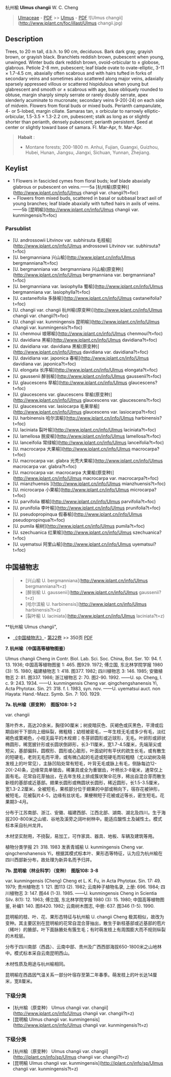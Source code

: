 杭州榆 **Ulmus changii** W. C. Cheng

> [Ulmaceae](http://www.iplant.cn/info/Ulmaceae?t=foc) - [PDF](http://www.iplant.cn/foc/pdf/Ulmaceae.pdf) >> [Ulmus](http://www.iplant.cn/info/Ulmus?t=foc) - [PDF](http://www.iplant.cn/foc/pdf/Ulmus.pdf)
![Ulmus changii](http://www.iplant.cn/foc/illast/Ulmus changii.jpg)

## Description

Trees, to 20 m tall, d.b.h. to 90 cm, deciduous. Bark dark gray, grayish brown, or grayish black. Branchlets reddish brown, pubescent when young, unwinged. Winter buds dark reddish brown, ovoid-orbicular to ± globose, glabrous. Petiole 2-8 mm, pubescent; leaf blade ovate to ovate-elliptic, 3-11 × 1.7-4.5 cm, abaxially often scabrous and with hairs tufted in forks of secondary veins and sometimes also scattered along major veins, adaxially sparsely appressed villous or scattered hispidulous when young but glabrescent and smooth or ± scabrous with age, base obliquely rounded to obtuse, margin sharply simply serrate or rarely doubly serrate, apex slenderly acuminate to mucronate; secondary veins 9-20(-24) on each side of midvein. Flowers from floral buds or mixed buds. Perianth campanulate, 4- or 5-lobed, margin ciliate. Samaras tan, ± orbicular to narrowly elliptic-orbicular, 1.5-3.5 × 1.3-2.2 cm, pubescent; stalk as long as or slightly shorter than perianth, densely pubescent; perianth persistent. Seed at center or slightly toward base of samara. Fl. Mar-Apr, fr. Mar-Apr.


> **Habait** : 
>* Montane forests; 200-1800 m. Anhui, Fujian, Guangxi, Guizhou, Hubei, Hunan, Jiangsu, Jiangxi, Sichuan, Yunnan, Zhejiang.


## Keylist

* 1 Flowers in fascicled cymes from floral buds; leaf blade abaxially glabrous or pubescent on veins.——5a  [杭州榆(原变种)](http://www.iplant.cn/info/Ulmus changii var. changii?t=foc)
* ~ Flowers from mixed buds, scattered in basal or subbasal bract axil of young branches; leaf blade abaxially with tufted hairs in axils of veins.——5b  [昆明榆](http://www.iplant.cn/info/Ulmus changii var. kunmingensis?t=foc)

### Parsublist

* [U.  androssowii Litvinov var. subhirsuta  毛枝榆](http://www.iplant.cn/info/Ulmus androssowii Litvinov var. subhirsuta?t=foc)
* [U.  bergmanniana  兴山榆](http://www.iplant.cn/info/Ulmus bergmanniana?t=foc)
* [U.  bergmanniana var. bergmanniana  兴山榆(原变种)](http://www.iplant.cn/info/Ulmus bergmanniana var. bergmanniana?t=foc)
* [U.  bergmanniana var. lasiophylla  蜀榆](http://www.iplant.cn/info/Ulmus bergmanniana var. lasiophylla?t=foc)
* [U.  castaneifolia  多脉榆](http://www.iplant.cn/info/Ulmus castaneifolia?t=foc)
* [U.  changii var. changii  杭州榆(原变种)](http://www.iplant.cn/info/Ulmus changii var. changii?t=foc)
* [U.  changii var. kunmingensis  昆明榆](http://www.iplant.cn/info/Ulmus changii var. kunmingensis?t=foc)
* [U.  chenmoui  琅琊榆](http://www.iplant.cn/info/Ulmus chenmoui?t=foc)
* [U.  davidiana  黑榆](http://www.iplant.cn/info/Ulmus davidiana?t=foc)
* [U.  davidiana var. davidiana  黑榆(原变种)](http://www.iplant.cn/info/Ulmus davidiana var. davidiana?t=foc)
* [U.  davidiana var. japonica  春榆](http://www.iplant.cn/info/Ulmus davidiana var. japonica?t=foc)
* [U.  elongata  长序榆](http://www.iplant.cn/info/Ulmus elongata?t=foc)
* [U.  gaussenii  醉翁榆](http://www.iplant.cn/info/Ulmus gaussenii?t=foc)
* [U.  glaucescens  旱榆](http://www.iplant.cn/info/Ulmus glaucescens?t=foc)
* [U.  glaucescens var. glaucescens  旱榆(原变种)](http://www.iplant.cn/info/Ulmus glaucescens var. glaucescens?t=foc)
* [U.  glaucescens var. lasiocarpa  毛果旱榆](http://www.iplant.cn/info/Ulmus glaucescens var. lasiocarpa?t=foc)
* [U.  harbinensis  哈尔滨榆](http://www.iplant.cn/info/Ulmus harbinensis?t=foc)
* [U.  laciniata  裂叶榆](http://www.iplant.cn/info/Ulmus laciniata?t=foc)
* [U.  lamellosa  脱皮榆](http://www.iplant.cn/info/Ulmus lamellosa?t=foc)
* [U.  lanceifolia  常绿榆](http://www.iplant.cn/info/Ulmus lanceifolia?t=foc)
* [U.  macrocarpa  大果榆](http://www.iplant.cn/info/Ulmus macrocarpa?t=foc)
* [U.  macrocarpa var. glabra  光秃大果榆](http://www.iplant.cn/info/Ulmus macrocarpa var. glabra?t=foc)
* [U.  macrocarpa var. macrocarpa  大果榆(原变种)](http://www.iplant.cn/info/Ulmus macrocarpa var. macrocarpa?t=foc)
* [U.  mianzhuensis  ](http://www.iplant.cn/info/Ulmus mianzhuensis?t=foc)
* [U.  microcarpa  小果榆](http://www.iplant.cn/info/Ulmus microcarpa?t=foc)
* [U.  parvifolia  榔榆](http://www.iplant.cn/info/Ulmus parvifolia?t=foc)
* [U.  prunifolia  李叶榆](http://www.iplant.cn/info/Ulmus prunifolia?t=foc)
* [U.  pseudopropinqua  假春榆](http://www.iplant.cn/info/Ulmus pseudopropinqua?t=foc)
* [U.  pumila  榆树](http://www.iplant.cn/info/Ulmus pumila?t=foc)
* [U.  szechuanica  红果榆](http://www.iplant.cn/info/Ulmus szechuanica?t=foc)
* [U.  uyematsui  阿里山榆](http://www.iplant.cn/info/Ulmus uyematsui?t=foc)


## 中国植物志

> * [兴山榆  U.  bergmanniana](http://www.iplant.cn/info/Ulmus bergmanniana?t=z)
> * [醉翁榆  U.  gaussenii](http://www.iplant.cn/info/Ulmus gaussenii?t=z)
> * [哈尔滨榆  U.  harbinensis](http://www.iplant.cn/info/Ulmus harbinensis?t=z)
> * [裂叶榆  U.  laciniata](http://www.iplant.cn/info/Ulmus laciniata?t=z)


**杭州榆 Ulmus changii",


* [《中国植物志》](http://www.iplant.cn/frps)- [第22卷](http://www.iplant.cn/frps/vol/22) >> 350页 [PDF](http://www.iplant.cn/frps/pdf/22/350.pdf)


**7. 杭州榆（中国高等植物图鉴）**

Ulmus changii Cheng in Contr. Biol. Lab. Sci. Soc. China, Bot. Ser. 10: 94. f. 13. 1936; 中国高等植物图鉴 1: 465. 图929. 1972; 傅立国, 东北林学院学报 1980 (3): 15. 1980; 福建植物志 1: 418. 图377. 1982; 四川植物志 3: 146. 1985; 安徽植物志 2: 81. 图337. 1986; 浙江植物志 2: 70. 图2-90. 1992. ——U. sp. Cheng, l. c. 9: 243. 1934. ——U. kunmingensis Cheng var. qingchengshanensis Yi, Acta Phytotax. Sin. 21: 318. f. l. 1983, syn. nov. ——U. uyematsui auct. non Hayata: Hand.-Mazz. Symb. Sin. 7: 100. 1929.

**7a. 杭州榆（原变种）　图版108: 1-2**

var. changii

落叶乔木，高达20余米，胸径90厘米；树皮暗灰色、灰褐色或灰黑色，平滑或后期自树干下部向上细纵裂，微粗糙；幼枝被密毛，一年生枝无毛或多少有毛，淡红褐色或栗褐色，小枝无扁平的木栓翅；冬芽卵圆形或近球形，无毛。叶卵形或卵状椭圆形，稀宽披针形或长圆状倒卵形，长3-11厘米，宽1.7-4.5厘米，先端渐尖或短尖，基部偏斜，圆楔形、圆形或心脏形，叶面幼时有平伏的疏生长毛，或有散生的短硬毛，老则无毛而平滑，或有微凸起的毛迹或短硬毛而较粗糙（尤以幼树及萌发枝上的叶常见），主脉凹陷处常有短毛，叶背无毛或脉上有毛，侧脉每边12-20(-24)条，边缘常具单锯齿，稀兼具或全为重锯齿，叶柄长3-8毫米，通常仅上面有毛。花常自花芽抽出，在去年生枝上排成簇状聚伞花序，稀出自混合芽而散生新枝的基部或近基部。翅果长圆形或椭圆状长圆形，稀近圆形，长1.5-3.5厘米，宽1.3-2.2厘米，全被短毛，果核部分位于翅果的中部或稍向下，宿存花被钟形，被短毛，花被裂片4-5，边缘有丝状毛，果梗稍短于花被或近等长，密生短毛。花果期3-4月。

分布于江苏南部、浙江、安徽、福建西部、江西北部、湖南、湖北及四川。生于海拔200-800米之山坡、谷地及溪旁之阔叶树林中。能适应酸性土及碱性土。模式标本采自杭州龙井。

木材坚实耐用，不挠裂，易加工，可作家具、器具、地板、车辆及建筑等用。

植物分类学报 21: 318. 1983 发表青城榆 U. kunmingensis Cheng var. qingchenshanensis Yi，根据其模式标本叶、果形态等特征，认为应为杭州榆在四川西部新分布，故处理为新异名而予归并。

**7b. 昆明榆（林业科学）（变种）　图版108: 3-8**

var. kunmingensis (Cheng) Cheng et L. K. Fu, in Acta Phytotax. Sin. 17: 49. 1979; 贵州植物志 1: 121. 图113 (2). 1982; 云南种子植物名录, 上册: 696. 1984; 四川植物志 3: 147. 图44 (1-3). 1985. ——U. kunmingensis Cheng in Scientia Silv. 8(1): 12. 1963; 傅立国, 东北林学院学报 1980 (3): 15. 1980; 中国高等植物图鉴, 补编1: 140. 图8420. 1982; 云南树木图志, 中册: 637. 图346 (1-5). 1990.

昆明榆的枝、叶、花、果形态特征与杭州榆 U. changii Cheng 极其相似，故改为变种。其主要区别在昆明榆的花常自混合芽抽出，散生于新枝基部或近基部的苞片（稀叶）的腋部，叶下面脉腋处有簇生毛；有时萌发枝上有周围膨大而不规则纵裂的木栓层。

分布于四川南部（西昌）、云南中部、贵州及广西西部海拔650-1800米之山地林中。模式标本采自云南昆明西山。

木材性质及用途与杭州榆相同。

昆明榆在西昌因气温关系一部分叶宿存至第二年春季。萌发枝上的叶长达14厘米，宽8厘米。

### 下级分类
* [杭州榆（原变种）  Ulmus changii var. changii](http://www.iplant.cn/info/Ulmus changii var. changii?t=z)
* [昆明榆  Ulmus changii var. kunmingensis](http://www.iplant.cn/info/Ulmus changii var. kunmingensis?t=z)

### 下级分类
* [杭州榆（原变种）  Ulmus changii var. changii](http://iplant.cn/info/sp/Ulmus changii var. changii?t=z)
* [昆明榆  Ulmus changii var. kunmingensis](http://iplant.cn/info/sp/Ulmus changii var. kunmingensis?t=z)
